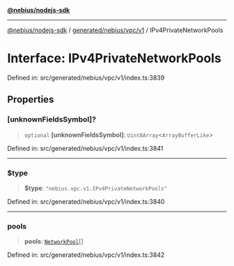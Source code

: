[**@nebius/nodejs-sdk**](../../../../../README.md)

---

[@nebius/nodejs-sdk](../../../../../README.md) / [generated/nebius/vpc/v1](../README.md) / IPv4PrivateNetworkPools

# Interface: IPv4PrivateNetworkPools

Defined in: src/generated/nebius/vpc/v1/index.ts:3839

## Properties

### \[unknownFieldsSymbol\]?

> `optional` **\[unknownFieldsSymbol\]**: `Uint8Array`\<`ArrayBufferLike`\>

Defined in: src/generated/nebius/vpc/v1/index.ts:3841

---

### $type

> **$type**: `"nebius.vpc.v1.IPv4PrivateNetworkPools"`

Defined in: src/generated/nebius/vpc/v1/index.ts:3840

---

### pools

> **pools**: [`NetworkPool`](NetworkPool.md)[]

Defined in: src/generated/nebius/vpc/v1/index.ts:3842
